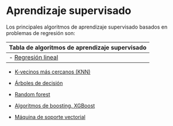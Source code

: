 # Aprendizaje supervisado

Los principales algoritmos de aprendizaje supervisado basados en problemas de regresión son:

| Tabla de algoritmos de aprendizaje supervisado|
|-----------------------------------------------|
|- [Regresión lineal](<Regresión lineal.md>)    |

- [K-vecinos más cercanos (KNN)](<KNN.md>)

- [Árboles de decisión](<Árboles de decisión.md>)

- [Random forest](<Random forest.md>)

- [Algoritmos de boosting. XGBoost](<Algoritmos de boosting.md>)

- [Máquina de soporte vectorial](<Máquina de soporte vectorial.md>)


